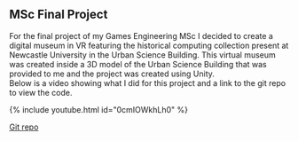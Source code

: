 ## MSc Final Project

For the final project of my Games Engineering MSc I decided to create a digital museum in VR featuring the historical computing collection present at Newcastle University in the Urban Science Building. This virtual museum was created inside a 3D model of the Urban Science Building that was provided to me and the project was created using Unity.  
Below is a video showing what I did for this project and a link to the git repo to view the code.

{% include youtube.html id="0cmIOWkhLh0" %}

<a href ="https://github.com/ji117/VRComputingCollection">Git repo</a>

